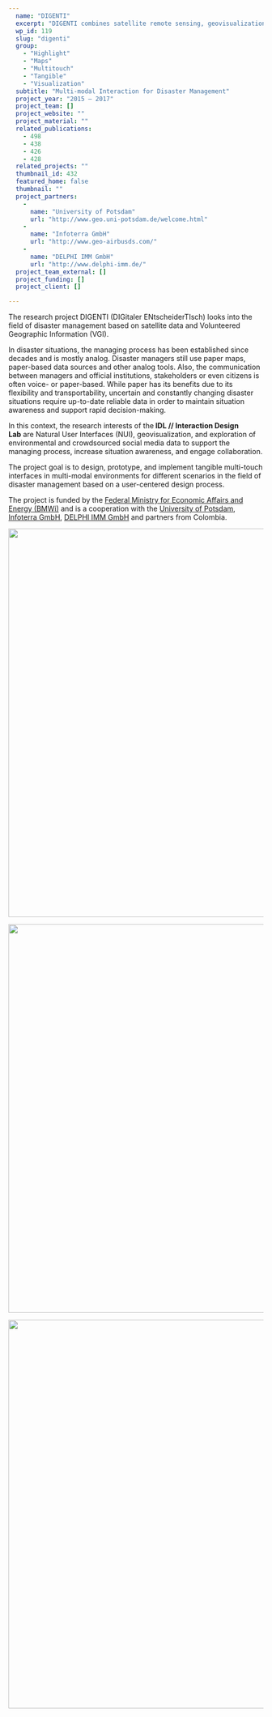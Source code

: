 ```yaml
---
  name: "DIGENTI"
  excerpt: "DIGENTI combines satellite remote sensing, geovisualization and natural interaction on tangible, multi-touch and multi-modal environments for Disaster Management."
  wp_id: 119
  slug: "digenti"
  group: 
    - "Highlight"
    - "Maps"
    - "Multitouch"
    - "Tangible"
    - "Visualization"
  subtitle: "Multi-modal Interaction for Disaster Management"
  project_year: "2015 – 2017"
  project_team: []
  project_website: ""
  project_material: ""
  related_publications: 
    - 498
    - 438
    - 426
    - 428
  related_projects: ""
  thumbnail_id: 432
  featured_home: false
  thumbnail: ""
  project_partners: 
    - 
      name: "University of Potsdam"
      url: "http://www.geo.uni-potsdam.de/welcome.html"
    - 
      name: "Infoterra GmbH"
      url: "http://www.geo-airbusds.com/"
    - 
      name: "DELPHI IMM GmbH"
      url: "http://www.delphi-imm.de/"
  project_team_external: []
  project_funding: []
  project_client: []

---
```

The research project DIGENTI (DIGitaler ENtscheiderTIsch) looks into the field of disaster management based on satellite data and Volunteered Geographic Information (VGI).

In disaster situations, the managing process has been established since decades and is mostly analog. Disaster managers still use paper maps, paper-based data sources and other analog tools. Also, the communication between managers and official institutions, stakeholders or even citizens is often voice- or paper-based. While paper has its benefits due to its flexibility and transportability, uncertain and constantly changing disaster situations require up-to-date reliable data in order to maintain situation awareness and support rapid decision-making.

In this context, the research interests of the<strong> IDL // Interaction Design Lab</strong> are Natural User Interfaces (NUI), geovisualization, and exploration of environmental and crowdsourced social media data to support the managing process, increase situation awareness, and engage collaboration.

The project goal is to design, prototype, and implement tangible multi-touch interfaces in multi-modal environments for different scenarios in the field of disaster management based on a user-centered design process.

The project is funded by the <a href="http://www.bmwi.de/" target="_blank" rel="noopener noreferrer">Federal Ministry for Economic Affairs and Energy (BMWi)</a> and is a cooperation with the <a href="http://www.geo.uni-potsdam.de/welcome.html" target="_blank" rel="noopener noreferrer">University of Potsdam</a>, <a href="http://www.geo-airbusds.com/" target="_blank" rel="noopener noreferrer">Infoterra GmbH</a>, <a href="http://www.delphi-imm.de/" target="_blank" rel="noopener noreferrer">DELPHI IMM GmbH</a> and partners from Colombia.

<a href="https://idl.fh-potsdam.de/wp-content/uploads/2015/07/IMG_2519_02_opt.jpg"><img class="size-large wp-image-433" src="https://idl.fh-potsdam.de/wp-content/uploads/2015/07/IMG_2519_02_opt-1024x768.jpg" alt="" width="1024" height="768" /></a>

<a href="https://idl.fh-potsdam.de/wp-content/uploads/2015/07/IMG_2489_02_opt.jpg"><img class="size-large wp-image-435" src="https://idl.fh-potsdam.de/wp-content/uploads/2015/07/IMG_2489_02_opt-1024x768.jpg" alt="" width="1024" height="768" /></a>

<a href="https://idl.fh-potsdam.de/wp-content/uploads/2015/07/IMG_2498_02_opt.jpg"><img class="size-large wp-image-434" src="https://idl.fh-potsdam.de/wp-content/uploads/2015/07/IMG_2498_02_opt-1024x768.jpg" alt="" width="1024" height="768" /></a>